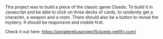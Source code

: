 This project was to build a piece of the classic game Cluedo.
To build it in Javascript and be able to click on three decks of cards, to randomly get a character, a weapon and a room. There should also be a button to reveal the mystery.
It should be responsive and mobile first.

Check it out here:
https://annatereliusproject5cluedo.netlify.com/



